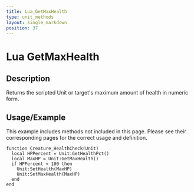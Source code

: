 ```yaml
---
title: Lua_GetMaxHealth
type: unit_methods
layout: single_markdown
position: 37
---
```


# Lua GetMaxHealth

## Description

Returns the scripted Unit or target's maximum amount of health in numeric form.

## Usage/Example

This example includes methods not included in this page. Please see their corresponding pages for the correct usage and definition.

```
function Creature_HealthCheck(Unit)
  local HPPercent = Unit:GetHealthPct()
  local MaxHP = Unit:GetMaxHealth()
  if HPPercent < 100 then
    Unit:SetHealth(MaxHP)
    Unit:SetMaxHealth(MaxHP)
  end
end
```